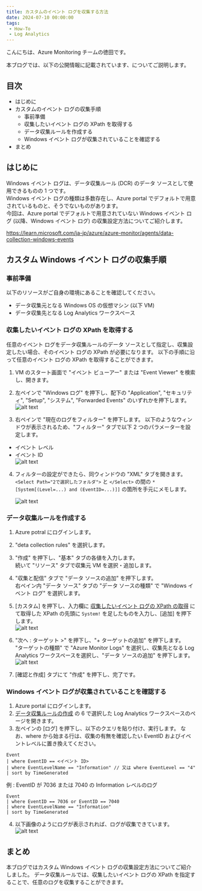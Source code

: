 ```yaml
---
title: カスタムのイベント ログを収集する方法
date: 2024-07-10 00:00:00
tags:
 - How-To
 - Log Analytics
---
```


こんにちは、Azure Monitoring チームの徳田です。

本ブログでは、以下の公開情報に記載されています、についてご説明します。

<!-- more -->

## 目次
- はじめに
- カスタムのイベント ログの収集手順
  - 事前準備
  - 収集したいイベント ログの XPath を取得する
  - データ収集ルールを作成する
  - Windows イベント ログが収集されていることを確認する
- まとめ

## はじめに
Windows イベント ログは、データ収集ルール (DCR) のデータ ソースとして使用できるものの 1 つです。  
Windows イベント ログの種類は多数存在し、Azure portal でデフォルトで用意されているものと、そうでないものがあります。  
今回は、Azure portal でデフォルトで用意されていない Windows イベント ログ (以降、Windows イベント ログ) の収集設定方法についてご紹介します。

https://learn.microsoft.com/ja-jp/azure/azure-monitor/agents/data-collection-windows-events

## カスタム Windows イベント ログの収集手順
### 事前準備
以下のリソースがご自身の環境にあることを確認してください。
* データ収集元となる Windows OS の仮想マシン (以下 VM)
* データ収集先となる Log Analytics ワークスペース

### 収集したいイベント ログの XPath を取得する
任意のイベント ログをデータ収集ルールのデータ ソースとして指定し、収集設定したい場合、そのイベント ログの XPath が必要になります。
以下の手順に沿って任意のイベント ログの XPath を取得することができます。  

1. VM のスタート画面で "イベント ビューアー" または "Event Viewer" を検索し、開きます。

2. 左ペインで "Windows ログ" を押下し、配下の "Application", "セキュリティ", "Setup", "システム", "Forwarded Events" のいずれかを押下します。
![alt text](./HowToCollectCustomEventlog/eventviewer_1.png)

3. 右ペインで "現在のログをフィルター" を押下します。
以下のようなウィンドウが表示されるため、"フィルター" タブで以下 2 つのパラメーターを設定します。
- イベント レベル
- イベント ID  
    ![alt text](./HowToCollectCustomEventlog/eventviewer_filter.png)  

4. フィルターの設定ができたら、同ウィンドウの "XML" タブを開きます。
`<Select Path="2で選択したフォルダ">` と `</Select>` の間の `*[System[(Level=...) and (EventID=...)]]` の箇所を手元にメモします。

    ![alt text](./HowToCollectCustomEventlog/eventviewer_xml.png)

### データ収集ルールを作成する
1. Azure potral にログインします。
2. "deta collection rules" を選択します。
3. "作成" を押下し、"基本" タブの各値を入力します。  
    続いて "リソース" タブで収集元 VM を選択・追加します。
4. "収集と配信" タブで "データ ソースの追加" を押下します。  
    右ペイン内 "データ ソース" タブの "データ ソースの種類" で "Windows イベント ログ" を選択します。  
5. [カスタム] を押下し、入力欄に [収集したいイベント ログの XPath の取得](#収集したいイベント-ログの-xpath-の取得) にて取得した XPath の先頭に `System!` を足したものを入力し、[追加] を押下します。  
    ![alt text](./HowToCollectCustomEventlog/dcr_addDatasource.png)

6. "次へ : ターゲット >" を押下し、"+ ターゲットの追加" を押下します。  
    "ターゲットの種類" で "Azure Monitor Logs" を選択し、収集先となる Log Analytics ワークスペースを選択し、"データ ソースの追加" を押下します。  
    ![alt text](./HowToCollectCustomEventlog/dcr_addTarget.png)

7. [確認と作成] タブにて "作成" を押下し、完了です。

### Windows イベント ログが収集されていることを確認する
1. Azure portal にログインします。
2. [データ収集ルールの作成](#データ収集ルールの作成) の 6 で選択した Log Analytics ワークスペースのページを開きます。
3. 左ペインの [ログ] を押下し、以下のクエリを貼り付け、実行します。
   なお、where から始まる行は、収集の有無を確認したい EventID およびイベントレベルに置き換えてください。
```
Event
| where EventID == <イベント ID> 
| where EventLevelName == "Information" // 又は where EventLevel == "4"
| sort by TimeGenerated
```

例 : EventID が 7036 または 7040 の Information レベルのログ 
```
Event
| where EventID == 7036 or EventID == 7040
| where EventLevelName == "Information"
| sort by TimeGenerated
```

4. 以下画像のようにログが表示されれば、ログが収集できています。
![alt text](./HowToCollectCustomEventlog/laws_eventlog.png)

## まとめ
本ブログではカスタム Windows イベント ログの収集設定方法についてご紹介しました。
データ収集ルールでは、収集したいイベント ログの XPath を指定することで、任意のログを収集することができます。